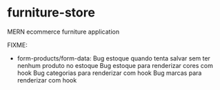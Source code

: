 # furniture-store
MERN ecommerce furniture application

FIXME:
  - form-products/form-data:
    Bug estoque quando tenta salvar sem ter nenhum produto no estoque
    Bug estoque para renderizar cores com hook
    Bug categorias para renderizar com hook
    Bug marcas para renderizar com hook